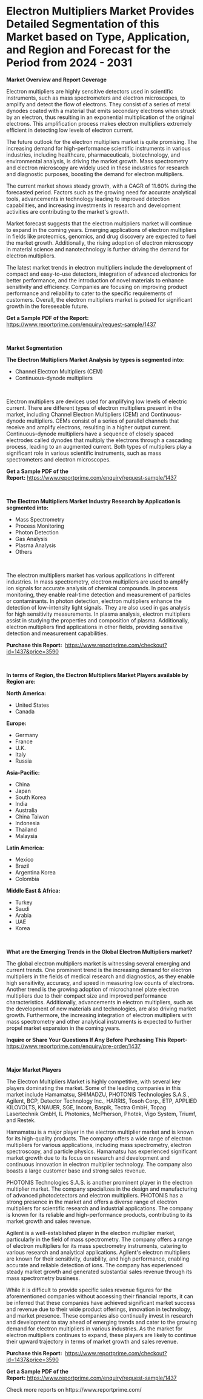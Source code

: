 <p><h1>Electron Multipliers Market Provides Detailed Segmentation of this Market based on Type, Application, and Region and Forecast for the Period from 2024 - 2031</h1></p><p><strong>Market Overview and Report Coverage</strong></p>
<p><p>Electron multipliers are highly sensitive detectors used in scientific instruments, such as mass spectrometers and electron microscopes, to amplify and detect the flow of electrons. They consist of a series of metal dynodes coated with a material that emits secondary electrons when struck by an electron, thus resulting in an exponential multiplication of the original electrons. This amplification process makes electron multipliers extremely efficient in detecting low levels of electron current.</p><p>The future outlook for the electron multipliers market is quite promising. The increasing demand for high-performance scientific instruments in various industries, including healthcare, pharmaceuticals, biotechnology, and environmental analysis, is driving the market growth. Mass spectrometry and electron microscopy are widely used in these industries for research and diagnostic purposes, boosting the demand for electron multipliers.</p><p>The current market shows steady growth, with a CAGR of 11.60% during the forecasted period. Factors such as the growing need for accurate analytical tools, advancements in technology leading to improved detection capabilities, and increasing investments in research and development activities are contributing to the market's growth.</p><p>Market forecast suggests that the electron multipliers market will continue to expand in the coming years. Emerging applications of electron multipliers in fields like proteomics, genomics, and drug discovery are expected to fuel the market growth. Additionally, the rising adoption of electron microscopy in material science and nanotechnology is further driving the demand for electron multipliers.</p><p>The latest market trends in electron multipliers include the development of compact and easy-to-use detectors, integration of advanced electronics for better performance, and the introduction of novel materials to enhance sensitivity and efficiency. Companies are focusing on improving product performance and reliability to cater to the specific requirements of customers. Overall, the electron multipliers market is poised for significant growth in the foreseeable future.</p></p>
<p><strong>Get a Sample PDF of the Report:</strong> <a href="https://www.reportprime.com/enquiry/request-sample/1437">https://www.reportprime.com/enquiry/request-sample/1437</a></p>
<p>&nbsp;</p>
<p><strong>Market Segmentation</strong></p>
<p><strong>The Electron Multipliers Market Analysis by types is segmented into:</strong></p>
<p><ul><li>Channel Electron Multipliers (CEM)</li><li>Continuous-dynode multipliers</li></ul></p>
<p>&nbsp;</p>
<p><p>Electron multipliers are devices used for amplifying low levels of electric current. There are different types of electron multipliers present in the market, including Channel Electron Multipliers (CEM) and Continuous-dynode multipliers. CEMs consist of a series of parallel channels that receive and amplify electrons, resulting in a higher output current. Continuous-dynode multipliers have a sequence of closely spaced electrodes called dynodes that multiply the electrons through a cascading process, leading to an augmented current. Both types of multipliers play a significant role in various scientific instruments, such as mass spectrometers and electron microscopes.</p></p>
<p><strong>Get a Sample PDF of the Report:</strong>&nbsp;<a href="https://www.reportprime.com/enquiry/request-sample/1437">https://www.reportprime.com/enquiry/request-sample/1437</a></p>
<p>&nbsp;</p>
<p><strong>The Electron Multipliers Market Industry Research by Application is segmented into:</strong></p>
<p><ul><li>Mass Spectrometry</li><li>Process Monitoring</li><li>Photon Detection</li><li>Gas Analysis</li><li>Plasma Analysis</li><li>Others</li></ul></p>
<p>&nbsp;</p>
<p><p>The electron multipliers market has various applications in different industries. In mass spectrometry, electron multipliers are used to amplify ion signals for accurate analysis of chemical compounds. In process monitoring, they enable real-time detection and measurement of particles or contaminants. In photon detection, electron multipliers enhance the detection of low-intensity light signals. They are also used in gas analysis for high sensitivity measurements. In plasma analysis, electron multipliers assist in studying the properties and composition of plasma. Additionally, electron multipliers find applications in other fields, providing sensitive detection and measurement capabilities.</p></p>
<p><strong>Purchase this Report:</strong>&nbsp; <a href="https://www.reportprime.com/checkout?id=1437&price=3590">https://www.reportprime.com/checkout?id=1437&price=3590</a></p>
<p>&nbsp;</p>
<p><strong>In terms of Region, the Electron Multipliers Market Players available by Region are:</strong></p>
<p>
    <p> <strong> North America: </strong>
        <ul>
            <li>United States</li>
            <li>Canada</li>
        </ul>
        </p> 
    <p> <strong> Europe: </strong>
        <ul>
            <li>Germany</li>
            <li>France</li>
            <li>U.K.</li>
            <li>Italy</li>
            <li>Russia</li>
        </ul>
        </p> 
    <p> <strong> Asia-Pacific: </strong>
        <ul>
            <li>China</li>
            <li>Japan</li>
            <li>South Korea</li>
            <li>India</li>
            <li>Australia</li>
            <li>China Taiwan</li>
            <li>Indonesia</li>
            <li>Thailand</li>
            <li>Malaysia</li>
        </ul>
        </p> 
    <p> <strong> Latin America: </strong>
        <ul>
            <li>Mexico</li>
            <li>Brazil</li>
            <li>Argentina Korea</li>
            <li>Colombia</li>
        </ul>
        </p> 
    <p> <strong> Middle East & Africa: </strong>
        <ul>
            <li>Turkey</li>
            <li>Saudi</li>
            <li>Arabia</li>
            <li>UAE</li>
            <li>Korea</li>
        </ul>
    </p>
    </p>
<p>&nbsp;</p>
<p><strong>What are the Emerging Trends in the Global Electron Multipliers market?</strong></p>
<p><p>The global electron multipliers market is witnessing several emerging and current trends. One prominent trend is the increasing demand for electron multipliers in the fields of medical research and diagnostics, as they enable high sensitivity, accuracy, and speed in measuring low counts of electrons. Another trend is the growing adoption of microchannel plate electron multipliers due to their compact size and improved performance characteristics. Additionally, advancements in electron multipliers, such as the development of new materials and technologies, are also driving market growth. Furthermore, the increasing integration of electron multipliers with mass spectrometry and other analytical instruments is expected to further propel market expansion in the coming years.</p></p>
<p><strong>Inquire or Share Your Questions If Any Before Purchasing This Report</strong>- <a href="https://www.reportprime.com/enquiry/pre-order/1437">https://www.reportprime.com/enquiry/pre-order/1437</a></p>
<p>&nbsp;</p>
<p><strong>Major Market Players</strong></p>
<p><p>The Electron Multipliers Market is highly competitive, with several key players dominating the market. Some of the leading companies in this market include Hamamatsu, SHIMADZU, PHOTONIS Technologies S.A.S., Agilent, BCP, Detector Technology Inc., HARRIS, Tosoh Corp., ETP, APPLIED KILOVOLTS, KNAUER, SGE, Incom, Baspik, Tectra GmbH, Topag Lasertechnik GmbH, IL Photonics, McPherson, Photek, Vigo System, Triumf, and Restek.</p><p>Hamamatsu is a major player in the electron multiplier market and is known for its high-quality products. The company offers a wide range of electron multipliers for various applications, including mass spectrometry, electron spectroscopy, and particle physics. Hamamatsu has experienced significant market growth due to its focus on research and development and continuous innovation in electron multiplier technology. The company also boasts a large customer base and strong sales revenue.</p><p>PHOTONIS Technologies S.A.S. is another prominent player in the electron multiplier market. The company specializes in the design and manufacturing of advanced photodetectors and electron multipliers. PHOTONIS has a strong presence in the market and offers a diverse range of electron multipliers for scientific research and industrial applications. The company is known for its reliable and high-performance products, contributing to its market growth and sales revenue.</p><p>Agilent is a well-established player in the electron multiplier market, particularly in the field of mass spectrometry. The company offers a range of electron multipliers for its mass spectrometry instruments, catering to various research and analytical applications. Agilent's electron multipliers are known for their sensitivity, durability, and high performance, enabling accurate and reliable detection of ions. The company has experienced steady market growth and generated substantial sales revenue through its mass spectrometry business.</p><p>While it is difficult to provide specific sales revenue figures for the aforementioned companies without accessing their financial reports, it can be inferred that these companies have achieved significant market success and revenue due to their wide product offerings, innovation in technology, and market presence. These companies also continually invest in research and development to stay ahead of emerging trends and cater to the growing demand for electron multipliers in various industries. As the market for electron multipliers continues to expand, these players are likely to continue their upward trajectory in terms of market growth and sales revenue.</p></p>
<p><strong>Purchase this Report:</strong>&nbsp;&nbsp;<a href="https://www.reportprime.com/checkout?id=1437&price=3590">https://www.reportprime.com/checkout?id=1437&price=3590</a></p>
<p></p>
<p><strong>Get a Sample PDF of the Report:</strong>&nbsp;<a href="https://www.reportprime.com/enquiry/request-sample/1437">https://www.reportprime.com/enquiry/request-sample/1437</a></p>
<p>Check more reports on https://www.reportprime.com/</p>